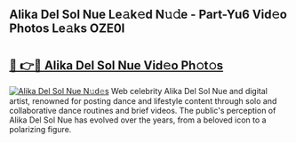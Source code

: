 ## Alika Del Sol Nue Le𝚊k𝚎d N𝚞𝚍e - Part-Yu6 Vid𝚎o Photos Le𝚊ks OZE0I

# <h2><a href="http://fb9qt5.evod.top/?m=Alika+Del+Sol+Nue">🔗 👉🔴 Alika Del Sol Nue Vid𝚎o Ph𝚘t𝚘s</a></h2>

[![Alika Del Sol Nue N𝚞d𝚎s](https://i.imgur.com/8V9OHl7.gif)](http://fb9qt5.evod.top/?m=Alika+Del+Sol+Nue)
Web celebrity Alika Del Sol Nue and digital artist, renowned for posting dance and lifestyle content through solo and collaborative dance routines and brief videos. The public's perception of Alika Del Sol Nue has evolved over the years, from a beloved icon to a polarizing figure. 
